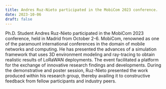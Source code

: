 ```yaml
---
title: Andres Ruz-Nieto participated in the MobiCom 2023 conference.
date: 2023-10-06
draft: false
---
```


Ph.D. Student Andres Ruz-Nieto participated in the MobiCom 2023 conference, held in Madrid from October 2-6. MobiCom, renowned as one of the paramount international conferences in the domain of mobile networks and computing. He has presented the advances of a simulation framework that uses 3D environment modeling and ray-tracing to obtain realistic results of LoRaWAN deployments. The event facilitated a platform for the exchange of innovative research findings and developments. During the demonstrative and poster session, Ruz-Nieto presented the work produced within his research group, thereby availing it to constructive feedback from fellow participants and industry peers.

<!--more-->